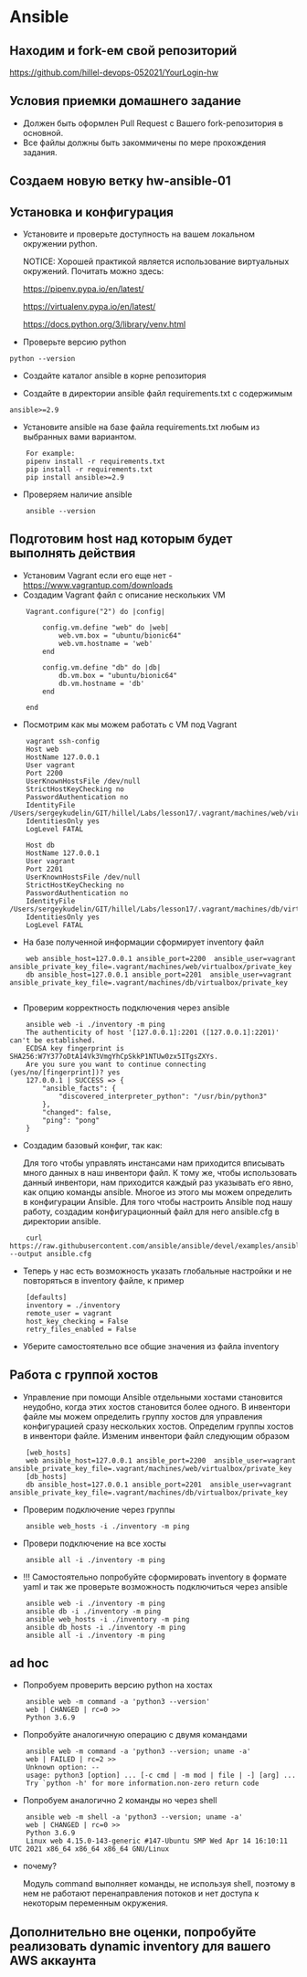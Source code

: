 # Ansible

## Находим и fork-ем свой репозиторий

https://github.com/hillel-devops-052021/YourLogin-hw

## Условия приемки домашнего задание
- Должен быть оформлен Pull Request с Вашего fork-репозитория в основной.
- Все файлы должны быть закоммичены по мере прохождения задания.

## Создаем новую ветку hw-ansible-01
 
## Установка и конфигурация

- Установите и проверьте доступность на вашем локальном окружении python.
    
    NOTICE: Хорошей практикой является использование виртуальных окружений. Почитать можно здесь:
    
    https://pipenv.pypa.io/en/latest/

    https://virtualenv.pypa.io/en/latest/

    https://docs.python.org/3/library/venv.html

- Проверьте версию python
```
python --version
```
- Создайте каталог ansible в корне репозитория

- Создайте в директории ansible файл requirements.txt с содержимым
```
ansible>=2.9
```
- Установите ansible на базе файла requirements.txt любым из выбранных вами вариантом.
```
    For example:
    pipenv install -r requirements.txt
    pip install -r requirements.txt
    pip install ansible>=2.9
```
- Проверяем наличие ansible
```
    ansible --version
```

## Подготовим host над которым будет выполнять действия

- Установим Vagrant если его еще нет - https://www.vagrantup.com/downloads
- Создадим Vagrant файл с описание нескольких VM
```
    Vagrant.configure("2") do |config|
  
        config.vm.define "web" do |web|
            web.vm.box = "ubuntu/bionic64"
            web.vm.hostname = 'web'
        end

        config.vm.define "db" do |db|
            db.vm.box = "ubuntu/bionic64"
            db.vm.hostname = 'db'
        end

    end
```
- Посмотрим как мы можем работать с VM под Vagrant
```
    vagrant ssh-config
    Host web
    HostName 127.0.0.1
    User vagrant
    Port 2200
    UserKnownHostsFile /dev/null
    StrictHostKeyChecking no
    PasswordAuthentication no
    IdentityFile /Users/sergeykudelin/GIT/hillel/Labs/lesson17/.vagrant/machines/web/virtualbox/private_key
    IdentitiesOnly yes
    LogLevel FATAL

    Host db
    HostName 127.0.0.1
    User vagrant
    Port 2201
    UserKnownHostsFile /dev/null
    StrictHostKeyChecking no
    PasswordAuthentication no
    IdentityFile /Users/sergeykudelin/GIT/hillel/Labs/lesson17/.vagrant/machines/db/virtualbox/private_key
    IdentitiesOnly yes
    LogLevel FATAL

```
- На базе полученной информации сформирует inventory файл
```
    web ansible_host=127.0.0.1 ansible_port=2200  ansible_user=vagrant ansible_private_key_file=.vagrant/machines/web/virtualbox/private_key
    db ansible_host=127.0.0.1 ansible_port=2201  ansible_user=vagrant ansible_private_key_file=.vagrant/machines/db/virtualbox/private_key
    
```
- Проверим корректность подключения через ansible
```
    ansible web -i ./inventory -m ping
    The authenticity of host '[127.0.0.1]:2201 ([127.0.0.1]:2201)' can't be established.
    ECDSA key fingerprint is SHA256:W7Y377oDtA14Vk3VmgYhCpSkkP1NTUw0zx5ITgsZXYs.
    Are you sure you want to continue connecting (yes/no/[fingerprint])? yes
    127.0.0.1 | SUCCESS => {
        "ansible_facts": {
            "discovered_interpreter_python": "/usr/bin/python3"
        },
        "changed": false,
        "ping": "pong"
    }
```
- Создадим базовый конфиг, так как:

    Для того чтобы управлять инстансами нам приходится вписывать много данных в наш инвентори файл. К тому же, чтобы использовать данный инвентори, нам приходится каждый раз указывать его явно, как опцию команды ansible. Многое из этого мы можем определить в конфигурации Ansible. Для того чтобы настроить Ansible под нашу работу, создадим конфигурационный файл для него ansible.cfg в директории ansible.

```
    curl https://raw.githubusercontent.com/ansible/ansible/devel/examples/ansible.cfg --output ansible.cfg
```
- Теперь у нас есть возможность указать глобальные настройки и не повторяться в inventory файле, к пример
```
    [defaults]
    inventory = ./inventory
    remote_user = vagrant
    host_key_checking = False
    retry_files_enabled = False
```
- Уберите самостоятельно все общие значения из файла inventory

##  Работа с группой хостов

- Управление при помощи Ansible отдельными хостами становится неудобно, когда этих хостов становится более одного. В инвентори файле мы можем определить группу хостов для управления конфигурацией сразу нескольких хостов. Определим группы хостов в инвентори файле. Изменим инвентори файл следующим образом

```
    [web_hosts]
    web ansible_host=127.0.0.1 ansible_port=2200  ansible_user=vagrant ansible_private_key_file=.vagrant/machines/web/virtualbox/private_key
    [db_hosts]
    db ansible_host=127.0.0.1 ansible_port=2201  ansible_user=vagrant ansible_private_key_file=.vagrant/machines/db/virtualbox/private_key
```
- Проверим подключение через группы
```
    ansible web_hosts -i ./inventory -m ping
```
- Провери подключение на все хосты
```
    ansible all -i ./inventory -m ping
```
- !!! Самостоятельно попробуйте сформировать inventory в формате yaml и так же проверьте возможность подключиться через ansible
```
    ansible web -i ./inventory -m ping
    ansible db -i ./inventory -m ping
    ansible web_hosts -i ./inventory -m ping
    ansible db_hosts -i ./inventory -m ping
    ansible all -i ./inventory -m ping
```

## ad hoc

- Попробуем проверить версию python на хостах
```
    ansible web -m command -a 'python3 --version'
    web | CHANGED | rc=0 >>
    Python 3.6.9
```
- Попробуйте аналогичную операцию с двумя командами
```
    ansible web -m command -a 'python3 --version; uname -a'
    web | FAILED | rc=2 >>
    Unknown option: --
    usage: python3 [option] ... [-c cmd | -m mod | file | -] [arg] ...
    Try `python -h' for more information.non-zero return code
```
- Попробуем аналогично 2 команды но через shell
```
    ansible web -m shell -a 'python3 --version; uname -a'
    web | CHANGED | rc=0 >>
    Python 3.6.9
    Linux web 4.15.0-143-generic #147-Ubuntu SMP Wed Apr 14 16:10:11 UTC 2021 x86_64 x86_64 x86_64 GNU/Linux
```
- почему?
    
    Модуль command выполняет команды, не используя shell, поэтому в нем не работают перенаправления потоков и нет доступа к некоторым переменным окружения.

## Дополнительно вне оценки, попробуйте реализовать dynamic inventory для вашего AWS аккаунта